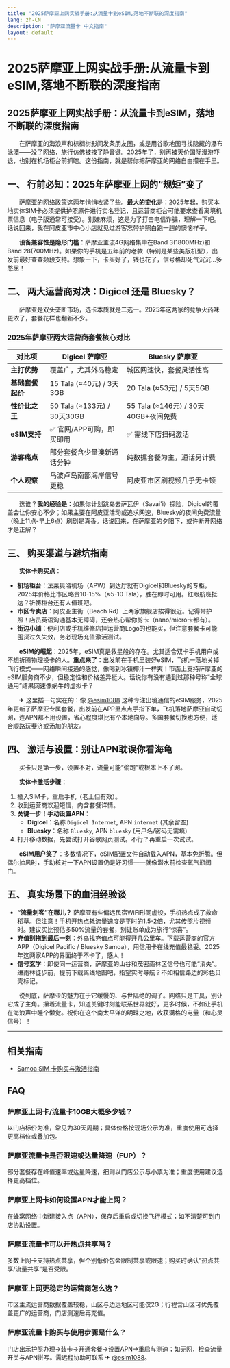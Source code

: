 ```yaml
---
title: "2025萨摩亚上网实战手册:从流量卡到eSIM,落地不断联的深度指南"
lang: zh-CN
description: "萨摩亚流量卡 中文指南"
layout: default
---
```

# 2025萨摩亚上网实战手册:从流量卡到eSIM,落地不断联的深度指南

## 2025萨摩亚上网实战手册：从流量卡到eSIM，落地不断联的深度指南

　　在萨摩亚的海浪声和棕榈树影间发条朋友圈，或是用谷歌地图寻找隐藏的瀑布泳潭——没了网络，旅行仿佛被按了静音键。2025年了，别再被天价国际漫游吓退，也别在机场柜台前抓瞎。这份指南，就是帮你把萨摩亚的网络自由攥在手里。

## 一、 行前必知：2025年萨摩亚上网的“规矩”变了

　　萨摩亚的网络政策这两年悄悄收紧了些。**最大的变化**是：2025年起，购买本地实体SIM卡必须提供护照原件进行实名登记，且运营商柜台可能要求查看离境机票信息（电子版通常可接受）。别嫌麻烦，这是为了打击电信诈骗，理解一下吧。话说回来，我在阿皮亚市中心小店就见过游客忘带护照白跑一趟的懊恼样子。

　　**设备兼容性是隐形门槛**：萨摩亚主流4G网络集中在Band 3(1800MHz)和Band 28(700MHz)。如果你的手机是五年前的老款（特别是某些美版机型），出发前最好查查频段支持。想象一下，卡买好了，钱也花了，信号格却死气沉沉...多憋屈！

## 二、 两大运营商对决：Digicel 还是 Bluesky？

　　萨摩亚是双头垄断市场，选卡本质就是二选一。2025年这两家的竞争火药味更浓了，套餐花样也翻新不少。

### 2025年萨摩亚两大运营商套餐核心对比
| 对比项          | Digicel 萨摩亚                     | Bluesky 萨摩亚                    |
|-----------------|------------------------------------|-----------------------------------|
| **主打优势**     | 覆盖广，尤其外岛稳定               | 城区网速快，套餐灵活性高         |
| **基础套餐起价** | 15 Tala (≈40元) / 3天3GB          | 20 Tala (≈53元) / 5天5GB         |
| **性价比之王**   | 50 Tala (≈133元) / 30天30GB       | 55 Tala (≈146元) / 30天40GB+夜间免费 |
| **eSIM支持**     | ✅ 官网/APP可购，即买即用          | ✅ 需线下店扫码激活               |
| **游客痛点**     | 部分套餐含少量澳新通话分钟         | 纯数据套餐为主，通话另计费       |
| **个人观察**     | 乌波卢岛南部海岸信号更稳           | 阿皮亚市区刷视频几乎无卡顿       |

　　选谁？**我的经验是**：如果你计划跳岛去萨瓦伊（Savai'i）探险，Digicel的覆盖会让你安心不少；如果主要在阿皮亚活动或追求网速，Bluesky的夜间免费流量（晚上11点-早上6点）刷剧是真香。话说回来，在萨摩亚的夕阳下，或许断开网络才是正解？

## 三、 购买渠道与避坑指南

　　**实体卡购买点**：
*   **机场柜台**：法莱奥洛机场（APW）到达厅就有Digicel和Bluesky的专柜，2025年价格比市区略贵10-15%（≈5-10 Tala），胜在即时可用。红眼航班抵达？祈祷柜台还有人值班吧。
*   **市区专卖店**：阿皮亚主街（Beach Rd）上两家旗舰店挨得很近。记得带护照！店员英语沟通基本无障碍，还会热心帮你剪卡（nano/micro卡都有）。
*   **街边小铺**：便利店或手机维修店挂运营商Logo的也能买，但注意套餐卡可能囤货过久失效，务必现场充值激活测试。

　　**eSIM的崛起**：2025年，eSIM真是救星般的存在。尤其适合双卡手机用户或不想折腾物理换卡的人。**重点来了**：出发前在手机里装好eSIM，飞机一落地关掉飞行模式——网络瞬间接通的感觉，像喝到冰镇椰汁一样爽！市面上支持萨摩亚的eSIM服务商不少，但稳定性和价格差异挺大。话说你有没有遇到过那种号称“全球通用”结果网速像蜗牛的虚拟卡？

　　✈ 这里插一句实在的：像 [@esim1088](https://t.me/s/esim1088) 这种专注出境通信的eSIM服务，2025年更新了萨摩亚专属套餐，出发前在APP里点点手指下单，飞机落地萨摩亚自动切网，连APN都不用设置，省心程度堪比有个本地向导。多国套餐切换也方便，适合顺路玩斐济或汤加的朋友。

## 四、 激活与设置：别让APN耽误你看海龟

　　买卡只是第一步，设置不对，流量可能“偷跑”或根本上不了网。

　　**实体卡激活步骤**：
1.  插入SIM卡，重启手机（老土但有效）。
2.  收到运营商欢迎短信，内含套餐详情。
3.  **关键一步！手动设置APN**：
    *   **Digicel**：名称 `Digicel Internet`, APN `internet` (其余留空)
    *   **Bluesky**：名称 `Bluesky`, APN `bluesky` (用户名/密码无需填)
4.  打开移动数据，先尝试打开谷歌网页测试。不行？再重启一次试试。

　　**eSIM用户笑了**：多数情况下，eSIM配置文件自动载入APN，基本免折腾。但偶尔抽风时，手动核对一下APN设置仍是好习惯——就像潜水前检查氧气瓶阀门。

## 五、 真实场景下的血泪经验谈

*   **“流量刺客”在哪儿？** 萨摩亚有些偏远民宿WiFi形同虚设，手机热点成了救命稻草。但注意！手机开热点耗流量速度是平时的1.5-2倍，尤其传照片视频时。建议买比预估多50%流量的套餐，别让账单成为旅行“惊喜”。
*   **充值别拖到最后一刻**：外岛找充值点可能得开几公里车。下载运营商的官方APP（Digicel Pacific / Bluesky Samoa），用信用卡在线充值最稳妥。2025年这两家APP的界面终于不卡了，感人！
*   **信号玄学**：即使同一运营商，萨摩亚的山谷和茂密雨林区信号也可能“消失”。进雨林徒步前，提前下载离线地图吧，指望实时导航？不如相信路边的彩色贝壳标记。

　　说到底，萨摩亚的魅力在于它缓慢的、与世隔绝的调子。网络只是工具，别让它成了主角。攥着流量卡，知道关键时刻能联系世界就好，更多时候，不如让手机在海浪声中睡个懒觉。祝你在这个南太平洋的明珠之地，收获满格的电量（和心灵信号）！

<!-- crosslink -->
---

## 相关指南

- [Samoa SIM 卡购买与激活指南](https://faciylike.github.io/samoa-sim-guides)

<!-- BEGIN_SAMOA_FAQ -->
## FAQ

### 萨摩亚上网卡/流量卡10GB大概多少钱？
以门店标价为准，常见为30天周期；具体价格按现场公示为准，重度使用可选择更高档位或叠加包。

### 萨摩亚流量卡是否限速或达量降速（FUP）？
部分套餐存在峰值速率或达量降速，细则以门店公示与小票为准；重度使用建议选择更高档位。

### 萨摩亚上网卡如何设置APN才能上网？
在蜂窝网络中新建接入点（APN），保存后重启或切换飞行模式；如不清楚可到门店协助设置。

### 萨摩亚流量卡可以开热点共享吗？
多数上网卡支持热点共享，但个别低价包会限制共享或限速；购买时确认“热点共享/流量共享”是否受限。

### 萨摩亚上网更稳定的运营商怎么选？
市区主流运营商数据覆盖较稳，山区与边远地区可能仅2G；行程含山区可优先覆盖更广的运营商，门店测速后再充值。

### 萨摩亚流量卡购买与使用步骤是什么？
门店出示护照办理→装卡→开通套餐→设置APN→重启与测速；如无网，检查流量开关与APN拼写。需远程协助可联系 ✈ [@esim1088](https://t.me/s/esim1088)。

<script type="application/ld+json">
{"@context": "https://schema.org", "@type": "FAQPage", "mainEntity": [{"@type": "Question", "name": "萨摩亚上网卡/流量卡10GB大概多少钱？", "acceptedAnswer": {"@type": "Answer", "text": "以门店标价为准，常见为30天周期；具体价格按现场公示为准，重度使用可选择更高档位或叠加包。"}}, {"@type": "Question", "name": "萨摩亚流量卡是否限速或达量降速（FUP）？", "acceptedAnswer": {"@type": "Answer", "text": "部分套餐存在峰值速率或达量降速，细则以门店公示与小票为准；重度使用建议选择更高档位。"}}, {"@type": "Question", "name": "萨摩亚上网卡如何设置APN才能上网？", "acceptedAnswer": {"@type": "Answer", "text": "在蜂窝网络中新建接入点（APN），保存后重启或切换飞行模式；如不清楚可到门店协助设置。"}}, {"@type": "Question", "name": "萨摩亚流量卡可以开热点共享吗？", "acceptedAnswer": {"@type": "Answer", "text": "多数上网卡支持热点共享，但个别低价包会限制共享或限速；购买时确认“热点共享/流量共享”是否受限。"}}, {"@type": "Question", "name": "萨摩亚上网更稳定的运营商怎么选？", "acceptedAnswer": {"@type": "Answer", "text": "市区主流运营商数据覆盖较稳，山区与边远地区可能仅2G；行程含山区可优先覆盖更广的运营商，门店测速后再充值。"}}, {"@type": "Question", "name": "萨摩亚流量卡购买与使用步骤是什么？", "acceptedAnswer": {"@type": "Answer", "text": "门店出示护照办理→装卡→开通套餐→设置APN→重启与测速；如无网，检查流量开关与APN拼写。需远程协助可联系 ✈ @esim1088。"}}]}
</script>
<!-- END_SAMOA_FAQ -->
